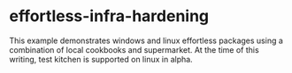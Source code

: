 # effortless-infra-hardening

This example demonstrates windows and linux effortless packages using a combination of local cookbooks and supermarket.  At the time of this writing, test kitchen is supported on linux in alpha.